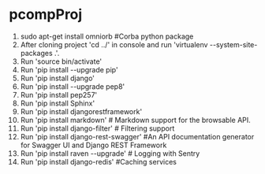 # pcompProj
1. sudo apt-get install omniorb  	#Corba python package 
2. After cloning project 'cd ../' in console and run 'virtualenv --system-site-packages .'.
3. Run 'source bin/activate'
4. Run 'pip install --upgrade pip'
5. Run 'pip install django'
6. Run 'pip install --upgrade pep8'
7. Run 'pip install pep257'
8. Run 'pip install Sphinx'
9. Run 'pip install djangorestframework'
10. Run 'pip install markdown'       # Markdown support for the browsable API.
11. Run 'pip install django-filter'  # Filtering support
12. Run 'pip install django-rest-swagger' #An API documentation generator for Swagger UI and Django REST Framework
13. Run 'pip install raven --upgrade' # Logging with Sentry
14. Run 'pip install django-redis' #Caching services